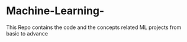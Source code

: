 # Machine-Learning-
This Repo contains the code and the concepts related ML projects from basic to advance
